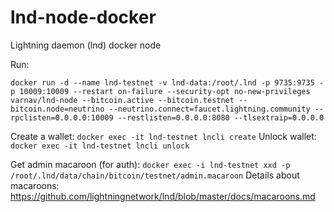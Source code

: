 # lnd-node-docker
Lightning daemon (lnd) docker node

Run:

`docker run -d --name lnd-testnet -v lnd-data:/root/.lnd -p 9735:9735 -p 10009:10009 --restart on-failure --security-opt no-new-privileges varnav/lnd-node --bitcoin.active --bitcoin.testnet --bitcoin.node=neutrino --neutrino.connect=faucet.lightning.community --rpclisten=0.0.0.0:10009 --restlisten=0.0.0.0:8080 --tlsextraip=0.0.0.0`

Create a wallet: `docker exec -it lnd-testnet lncli create`
Unlock wallet: `docker exec -it lnd-testnet lncli unlock`

Get admin macaroon (for auth): `docker exec -i lnd-testnet xxd -p /root/.lnd/data/chain/bitcoin/testnet/admin.macaroon`
Details about macaroons: https://github.com/lightningnetwork/lnd/blob/master/docs/macaroons.md

